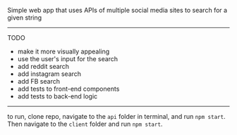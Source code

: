 Simple web app that uses APIs of multiple social media sites to search for a given string

----------
TODO
- make it more visually appealing
- use the user's input for the search
- add reddit search
- add instagram search
- add FB search
- add tests to front-end components
- add tests to back-end logic
----------
to run, clone repo, navigate to the `api` folder in terminal, and run `npm start`. Then navigate to the `client` folder and run `npm start`.

